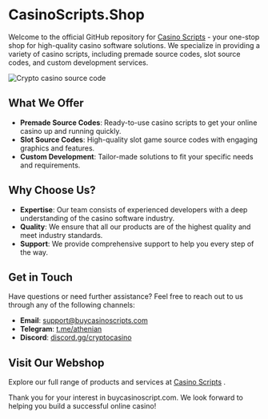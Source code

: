 
# CasinoScripts.Shop

Welcome to the official GitHub repository for [Casino Scripts](https://buycasinoscripts.com/) - your one-stop shop for high-quality casino software solutions. We specialize in providing a variety of casino scripts, including premade source codes, slot source codes, and custom development services.

![Crypto casino source code](https://github.com/user-attachments/assets/7f772abc-dcf3-46a7-a467-74b7126404ab)

## What We Offer

- **Premade Source Codes**: Ready-to-use casino scripts to get your online casino up and running quickly.
- **Slot Source Codes**: High-quality slot game source codes with engaging graphics and features.
- **Custom Development**: Tailor-made solutions to fit your specific needs and requirements.

## Why Choose Us?

- **Expertise**: Our team consists of experienced developers with a deep understanding of the casino software industry.
- **Quality**: We ensure that all our products are of the highest quality and meet industry standards.
- **Support**: We provide comprehensive support to help you every step of the way.

## Get in Touch

Have questions or need further assistance? Feel free to reach out to us through any of the following channels:

- **Email**: [support@buycasinoscripts.com](mailto:support@buycasinoscripts.com)
- **Telegram**: [t.me/athenian](https://t.me/athenian)
- **Discord**: [discord.gg/cryptocasino](https://discord.gg/cryptocasino)

## Visit Our Webshop

Explore our full range of products and services at [Casino Scripts](https://buycasinoscripts.com/) .

Thank you for your interest in buycasinoscript.com. We look forward to helping you build a successful online casino!
